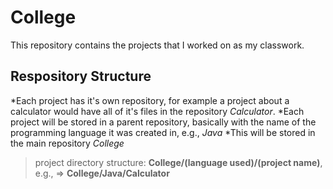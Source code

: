 # College
This repository contains the projects that I worked on as my classwork.
## Respository Structure
*Each project has it's own repository, for example a project about a calculator would have all of it's files in the repository *Calculator*.
*Each project will be stored in a parent repository, basically with the name of the programming language it was created in, e.g., *Java*
*This will be stored in the main repository *College*
>project directory structure: **College/(language used)/(project name)**, e.g.,  => **College/Java/Calculator** 
